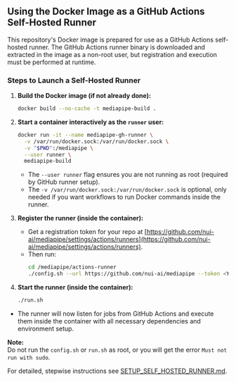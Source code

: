 ## Using the Docker Image as a GitHub Actions Self-Hosted Runner

This repository's Docker image is prepared for use as a GitHub Actions self-hosted runner. The GitHub Actions runner binary is downloaded and extracted in the image as a non-root user, but registration and execution must be performed at runtime.

### Steps to Launch a Self-Hosted Runner

1. **Build the Docker image (if not already done):**
   ```bash
   docker build --no-cache -t mediapipe-build .
   ```

2. **Start a container interactively as the `runner` user:**
   ```bash
   docker run -it --name mediapipe-gh-runner \
     -v /var/run/docker.sock:/var/run/docker.sock \
     -v "$PWD":/mediapipe \
     --user runner \
     mediapipe-build
   ```
   - The `--user runner` flag ensures you are not running as root (required by GitHub runner setup).
   - The `-v /var/run/docker.sock:/var/run/docker.sock` is optional, only needed if you want workflows to run Docker commands inside the runner.

3. **Register the runner (inside the container):**
   - Get a registration token for your repo at [https://github.com/nui-ai/mediapipe/settings/actions/runners](https://github.com/nui-ai/mediapipe/settings/actions/runners).
   - Then run:
     ```bash
     cd /mediapipe/actions-runner
     ./config.sh --url https://github.com/nui-ai/mediapipe --token <YOUR_TOKEN>
     ```

4. **Start the runner (inside the container):**
   ```bash
   ./run.sh
   ```

- The runner will now listen for jobs from GitHub Actions and execute them inside the container with all necessary dependencies and environment setup.

**Note:**  
Do not run the `config.sh` or `run.sh` as root, or you will get the error `Must not run with sudo`.

For detailed, stepwise instructions see [SETUP_SELF_HOSTED_RUNNER.md](SETUP_SELF_HOSTED_RUNNER.md).